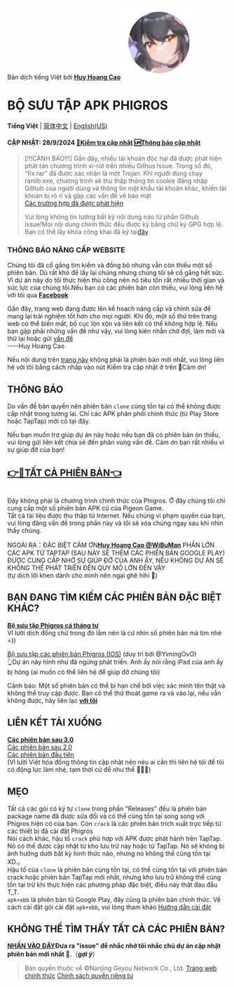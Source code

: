 Bản dịch tiếng Việt bởi [**Huy Hoang Cao**](https://www.facebook.com/huyhoangcao39393939/) 
![新九鸟](icon.png "新图标")
# BỘ SƯU TẬP APK PHIGROS

**Tiếng Việt** | [简体中文](https://github.com/SteveZMTstudios/Phigros-history/blob/main/README.md) | [English(US)](https://stevezmtstudios.github.io/Phigros-history/README_en-us)

#### CẬP NHẬT: 28/9/2024 [**🔄Kiểm tra cập nhật**](https://github.com/SteveZMTstudios/Phigros-history/issues) [🆙Thông báo cập nhật](https://github.com/SteveZMTstudios/Phigros-history/issues/new/choose)

> [!!!CẢNH BÁO!!!]
> Gần đây, nhiều tài khoản độc hại đã được phát hiện phát tán chương trình vi-rút trên nhiều Githus Issue. Trong số đó, "fix.rar" đã được xác nhận là một Trojan. Khi người dùng chạy ranlib.exe, chương trình sẽ thu thập thông tin cookie đăng nhập Github của người dùng và thông tin mật khẩu tài khoản khác, khiến tài khoản bị rò rỉ và gặp các vấn đề về bảo mật
> <br>[Các trường hợp đã được phát hiện](https://www.v2ex.com/t/1068305)
> 
> Vui lòng không tin tưởng bất kỳ nội dung nào từ phần Github Issue!Mọi nội dung chính thức đều được ký bằng chữ ký GPG hợp lệ. Bạn có thể lấy khóa công khai đã ký tại[đây](https://si1vr.github.io/key)



### THÔNG BÁO NÂNG CẤP WEBSITE
Chúng tôi đã cố gắng tìm kiếm và đồng bộ nhưng vẫn còn thiếu một số phiên bản. Dù rất khó để lấy lại chúng nhưng chúng tôi sẽ cố gắng hết sức.
<br>Vì dự án này do tôi thực hiện thủ công nên nó tiêu tốn rất nhiều thời gian và sức lực của chúng tôi.Nếu bạn có các phiên bản còn thiếu, vui lòng liên hệ với tôi qua [**Facebook**](https://www.facebook.com/huyhoangcao39393939/)


Gần đây, trang web đang được lên kế hoạch nâng cấp và chỉnh sửa để mang lại trải nghiệm tốt hơn cho mọi người. Khi đó, một số thứ trên trang web có thể biến mất, bố cục lộn xộn và liên kết có thể không hợp lệ. Nếu bạn gặp phải những vấn đề như vậy, vui lòng kiên nhẫn chờ đợi, làm mới và thử lại hoặc gửi [vấn đề](https://github.com/SteveZMTstudios/Phigros-history/issues/new/)
<br>                    ----Huy Hoang Cao

Nếu nội dung trên [trang này](/ver_data/VersionList_3.x.md) không phải là phiên bản mới nhất, vui lòng liên hệ với tôi bằng cách nhấp vào nút Kiểm tra cập nhật ở trên 🥳Cảm ơn!

## THÔNG BÁO
Do vấn đề bản quyền nên phiên bản `clone` cùng tồn tại có thể không được cập nhật trong tương lai. Chỉ các APK phân phối chính thức (từ Play Store hoặc TapTap) mới có tại đây.

Nếu bạn muốn trợ giúp dự án này hoặc nếu bạn đã có phiên bản òn thiếu, vui lòng gửi liên kết chia sẻ đến phân vùng vấn đề. Cảm ơn bạn rất nhiều vì sự giúp đỡ của bạn!


## [**👉🔗TẤT CẢ PHIÊN BẢN👈**](/ver_data/VersionList_3.x.md)

<br>
Đây không phải là chương trình chính thức của Phigros. Ở đây chúng tôi chỉ cung cấp một số phiên bản APK cũ của Pigeon Game. <br>Tất cả tài liệu được thu thập từ Internet. Nếu chúng vi phạm quyền của bạn, vui lòng đăng vấn đề trong phần này và tôi sẽ xóa chúng ngay sau khi nhìn thấy chúng.

NGOÀI RA：ĐẶC BIỆT CẢM ƠN[**Huy Hoang Cao @WiBuMan**](https://www.facebook.com/huyhoangcao39393939/) 
PHẦN LỚN CÁC APK TỪ TAPTAP (SAU NÀY SẼ THÊM CÁC PHIÊN BẢN GOOGLE PLAY) ĐƯỢC CUNG CẤP NHỜ SỰ GIÚP ĐỠ CỦA ANH ẤY, NẾU KHÔNG DỰ ÁN SẼ KHÔNG THỂ PHÁT TRIỂN ĐẾN QUY MÔ LỚN ĐẾN VẬY <br> (tự dịch lời khen dành cho mình nên ngại ghê hihi 🐧)

## BẠN ĐANG TÌM KIẾM CÁC PHIÊN BẢN ĐẶC BIỆT KHÁC?

[**Bộ sưu tập Phigros cá tháng tư**](https://stevezmtstudios.github.io/Phigros-history/doc/special) <br> Vl lười dịch đống chữ trong đó lắm nên là cứ nhìn số phiên bản mà tìm nhé =))

[Bộ sưu tập các phiên bản Phigros (IOS)](https://github.com/YimingOvO/Phigros-History-iOS) (duy trì bởi @YimingOvO)<br>
👆Dự án này hình như đã ngừng phát triển. Anh ấy nói rằng iPad của anh ấy bị hỏng (ai muốn có thể liên hệ để giúp đỡ chúng tôi)

Cảnh báo: Một số phiên bản có thể bị hạn chế bởi việc xác minh tên thật và không thể truy cập được. Bạn có thể thứ thoát game ra và vào lại, nếu vẫn không được, hãy liên lạc [**với tôi**](https://www.facebook.com/huyhoangcao39393939/)
<br>
## LIÊN KẾT TẢI XUỐNG

[**Các phiên bản sau 3.0**](/ver_data/VersionList_3.x.md)
<br>[Các phiên bản sau 2.0](/ver_data/VersionList_2.x.md)
<br>[Các phiên bản đầu tiên](/ver_data/VersionList_1.x.md)
<br> (Vl lười Việt hóa đống thông tin cập nhật nên néu ai cần thì liên hệ tôi để tôi có động lực làm nhé, tạm thời cứ để như thế 🐧🐧🐧)

## MẸO
Tất cả các gói có ký tự `clone` trong phần "Releases" đều là phiên bản package name đã được sửa đổi và có thể cùng tồn tại song song với Phigros hiện có của bạn. Còn `crack` là các phiên bản trích xuất trực tiếp từ các thiết bị đã cài đặt Phigros<br>
Nói cách khác, hậu tố `crack` phù hợp với APK được phát hành trên TapTap. Nó có thể được cập nhật từ kho lưu trữ này hoặc từ TapTap. Nó sẽ không bị ảnh hưởng dưới bất kỳ hình thức nào, nhưng nó không thể cùng tồn tại XD.。<br>
Hậu tố của `clone` là phiên bản cùng tồn tại, có thể cùng tồn tại với phiên bản crack hoặc phiên bản TapTap mới nhất, nhưng kho lưu trữ không thể cùng tồn tại trừ khi thực hiện các phương pháp đặc biệt, điều này thật đau đầu T_T.
<br>`apk+obb` là phiên bản từ Google Play, đây cũng là phiên bản chính thức. Về cách cài đặt gói cài đặt `apk+obb`, vui lòng tham khảo [Hướng dẫn cài đặt](/doc/install-apk-obb)



## KHÔNG THỂ TÌM THẤY TẤT CẢ CÁC PHIÊN BẢN?<br>
[**NHẤN VÀO ĐÂY**](https://github.com/SteveZMTstudios/Phigros-history/issues/new/choose)**Đưa ra "issue" để nhắc nhở tôi nhắc chủ dự án cập nhật phiên bản mới nhất 🐧.**（***gợi ý***）
<br>
> Bản quyền thuộc về ©Nanjing Geyou Network Co., Ltd. [Trang web chính thức](https://pigeon-games.com/?utm_source=Phhiros-history&utm_medium=OfficialWebsite&utm_campaign=Android) [Chính sách quyền riêng tư](https://pigeon-games.com/news/2)

